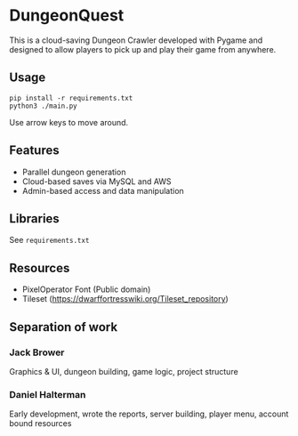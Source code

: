 # DungeonQuest
This is a cloud-saving Dungeon Crawler developed with Pygame and designed to allow players to pick up and play their game from anywhere.

## Usage
```
pip install -r requirements.txt
python3 ./main.py
```
Use arrow keys to move around.

## Features
- Parallel dungeon generation
- Cloud-based saves via MySQL and AWS
- Admin-based access and data manipulation

## Libraries
See `requirements.txt`

## Resources
- PixelOperator Font (Public domain)
- Tileset (https://dwarffortresswiki.org/Tileset_repository)

## Separation of work
### Jack Brower
Graphics & UI, dungeon building, game logic, project structure

### Daniel Halterman
Early development, wrote the reports, server building, player menu, account bound resources